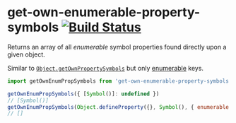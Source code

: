 # get-own-enumerable-property-symbols [![Build Status](https://travis-ci.org/mightyiam/get-own-enumerable-property-symbols.svg?branch=master)](https://travis-ci.org/mightyiam/get-own-enumerable-property-symbols)

Returns an array of all _enumerable_ symbol properties found directly upon a given object.

Similar to [`Object.getOwnPropertySymbols`](https://developer.mozilla.org/en-US/docs/Web/JavaScript/Reference/Global_Objects/Object/getOwnPropertySymbols)
but only [enumerable](https://developer.mozilla.org/en-US/docs/Web/JavaScript/Enumerability_and_ownership_of_properties) keys.

```js
import getOwnEnumPropSymbols from 'get-own-enumerable-property-symbols'

getOwnEnumPropSymbols({ [Symbol()]: undefined })
// [Symbol()]
getOwnEnumPropSymbols(Object.defineProperty({}, Symbol(), { enumerable: false }))
// []
```
